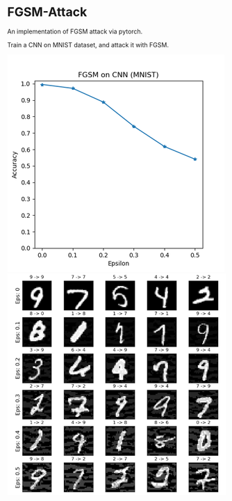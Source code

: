 # FGSM-Attack
An implementation of FGSM attack via pytorch.

Train a CNN on MNIST dataset, and attack it with FGSM.

![](./assets/Figure_1.png)
![](./assets/Figure_2.png)
